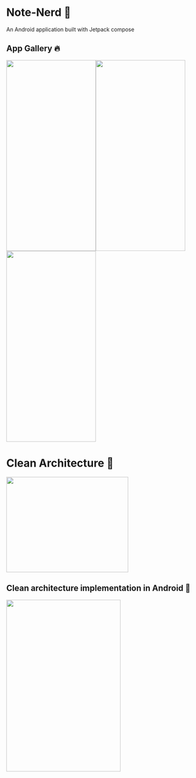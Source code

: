 # Note-Nerd :rocket:
An Android application built with Jetpack compose
## App Gallery :fire:
<img src="https://user-images.githubusercontent.com/81664507/210998437-a7f58cfa-604e-440d-99e2-3dbeced0127c.jpeg" width="235" height="500" /><img src="https://user-images.githubusercontent.com/81664507/210998441-c3b62145-7f4b-43bd-82fd-8682671cdd7a.jpeg" width="235" height="500" />
<img src="https://user-images.githubusercontent.com/81664507/210998431-12291852-5071-4e4c-81dd-9340b5947615.jpeg" width="235" height="500" />
# Clean Architecture :beginner:
<img src="https://user-images.githubusercontent.com/81664507/210480545-48161349-38e1-4e8e-a75b-933ba330b1ce.jpeg" width="320" height="250" />

## Clean architecture implementation in Android :round_pushpin:
<img src="https://user-images.githubusercontent.com/81664507/210484098-d87ea272-a22b-47a9-82e6-b5a083a28913.png" width="300" height="450" />








